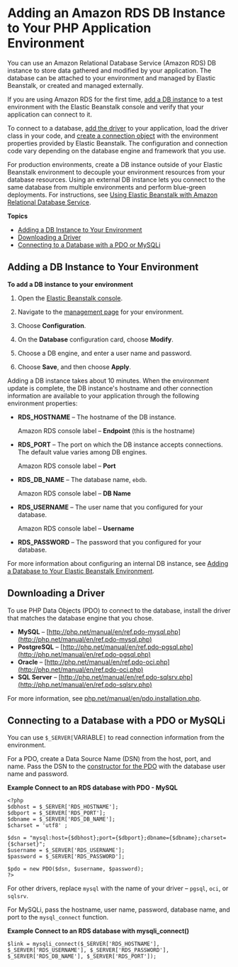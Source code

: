 # Adding an Amazon RDS DB Instance to Your PHP Application Environment<a name="create_deploy_PHP.rds"></a>

You can use an Amazon Relational Database Service \(Amazon RDS\) DB instance to store data gathered and modified by your application\. The database can be attached to your environment and managed by Elastic Beanstalk, or created and managed externally\.

If you are using Amazon RDS for the first time, [add a DB instance](#php-rds-create) to a test environment with the Elastic Beanstalk console and verify that your application can connect to it\.

To connect to a database, [add the driver](#php-rds-drivers) to your application, load the driver class in your code, and [create a connection object](#php-rds-connect) with the environment properties provided by Elastic Beanstalk\. The configuration and connection code vary depending on the database engine and framework that you use\.

For production environments, create a DB instance outside of your Elastic Beanstalk environment to decouple your environment resources from your database resources\. Using an external DB instance lets you connect to the same database from multiple environments and perform blue\-green deployments\. For instructions, see [Using Elastic Beanstalk with Amazon Relational Database Service](AWSHowTo.RDS.md)\.

**Topics**
+ [Adding a DB Instance to Your Environment](#php-rds-create)
+ [Downloading a Driver](#php-rds-drivers)
+ [Connecting to a Database with a PDO or MySQLi](#php-rds-connect)

## Adding a DB Instance to Your Environment<a name="php-rds-create"></a>

**To add a DB instance to your environment**

1. Open the [Elastic Beanstalk console](https://console.aws.amazon.com/elasticbeanstalk)\.

1. Navigate to the [management page](environments-console.md) for your environment\.

1. Choose **Configuration**\.

1. On the **Database** configuration card, choose **Modify**\.

1. Choose a DB engine, and enter a user name and password\.

1. Choose **Save**, and then choose **Apply**\.

Adding a DB instance takes about 10 minutes\. When the environment update is complete, the DB instance's hostname and other connection information are available to your application through the following environment properties:
+ **RDS\_HOSTNAME** – The hostname of the DB instance\.

  Amazon RDS console label – **Endpoint** \(this is the hostname\)
+ **RDS\_PORT** – The port on which the DB instance accepts connections\. The default value varies among DB engines\.

  Amazon RDS console label – **Port**
+ **RDS\_DB\_NAME** – The database name, `ebdb`\.

  Amazon RDS console label – **DB Name**
+ **RDS\_USERNAME** – The user name that you configured for your database\.

  Amazon RDS console label – **Username**
+ **RDS\_PASSWORD** – The password that you configured for your database\.

For more information about configuring an internal DB instance, see [Adding a Database to Your Elastic Beanstalk Environment](using-features.managing.db.md)\.

## Downloading a Driver<a name="php-rds-drivers"></a>

To use PHP Data Objects \(PDO\) to connect to the database, install the driver that matches the database engine that you chose\.
+ **MySQL** – [http://php.net/manual/en/ref.pdo-mysql.php](http://php.net/manual/en/ref.pdo-mysql.php)
+ **PostgreSQL** – [http://php.net/manual/en/ref.pdo-pgsql.php](http://php.net/manual/en/ref.pdo-pgsql.php)
+ **Oracle** – [http://php.net/manual/en/ref.pdo-oci.php](http://php.net/manual/en/ref.pdo-oci.php)
+ **SQL Server** – [http://php.net/manual/en/ref.pdo-sqlsrv.php](http://php.net/manual/en/ref.pdo-sqlsrv.php)

For more information, see [php\.net/manual/en/pdo\.installation\.php](http://www.php.net/manual/en/pdo.installation.php)\.

## Connecting to a Database with a PDO or MySQLi<a name="php-rds-connect"></a>

You can use `$_SERVER[`VARIABLE`]` to read connection information from the environment\.

For a PDO, create a Data Source Name \(DSN\) from the host, port, and name\. Pass the DSN to the [constructor for the PDO](https://php.net/manual/en/pdo.construct.php) with the database user name and password\.

**Example Connect to an RDS database with PDO \- MySQL**  

```
<?php
$dbhost = $_SERVER['RDS_HOSTNAME'];
$dbport = $_SERVER['RDS_PORT'];
$dbname = $_SERVER['RDS_DB_NAME'];
$charset = 'utf8' ;

$dsn = "mysql:host={$dbhost};port={$dbport};dbname={$dbname};charset={$charset}";
$username = $_SERVER['RDS_USERNAME'];
$password = $_SERVER['RDS_PASSWORD'];

$pdo = new PDO($dsn, $username, $password);
?>
```

For other drivers, replace `mysql` with the name of your driver – `pgsql`, `oci`, or `sqlsrv`\.

For MySQLi, pass the hostname, user name, password, database name, and port to the `mysql_connect` function\.

**Example Connect to an RDS database with mysqli\_connect\(\)**  

```
$link = mysqli_connect($_SERVER['RDS_HOSTNAME'], $_SERVER['RDS_USERNAME'], $_SERVER['RDS_PASSWORD'], $_SERVER['RDS_DB_NAME'], $_SERVER['RDS_PORT']);
```